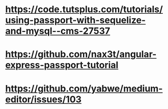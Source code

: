 # https://code.tutsplus.com/tutorials/using-passport-with-sequelize-and-mysql--cms-27537

# https://github.com/nax3t/angular-express-passport-tutorial

# https://github.com/yabwe/medium-editor/issues/103
